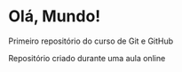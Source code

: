 # Olá, Mundo!
 Primeiro repositório do curso de Git e GitHub

Repositório criado durante uma aula online